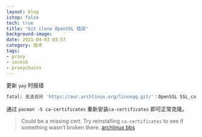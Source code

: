 ```yaml
---
layout: blog
istop: false
tech: true
title: "Git clone OpenSSL 错误"
background-image: 
date: 2021-04-03 03:57
category: 技术
tags:
- proxy
- socks5
- proxychains
---
```


更新 `yay` 时报错

```bash
fatal: 无法访问 'https://aur.archlinux.org/linuxqq.git/'：OpenSSL SSL_connect: SSL_ERROR_SYSCALL in connection to aur.archlinux.org:443
```

通过 `pacman -S ca-certificates` 重新安装`ca-certificates` 即可正常克隆。

> Could be a missing cert.  Try reinstalling `ca-certificates` to see if something wasn't broken there.
> [archlinux bbs](https://bbs.archlinux.org/viewtopic.php?id=256105)